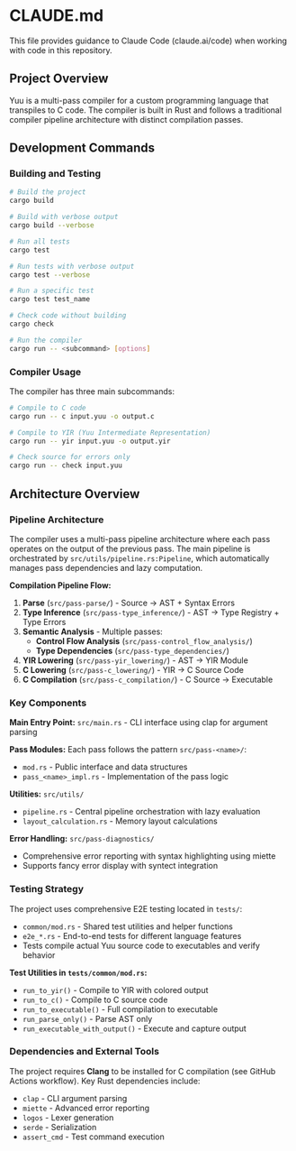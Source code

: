 # CLAUDE.md

This file provides guidance to Claude Code (claude.ai/code) when working with code in this repository.

## Project Overview

Yuu is a multi-pass compiler for a custom programming language that transpiles to C code. The compiler is built in Rust and follows a traditional compiler pipeline architecture with distinct compilation passes.

## Development Commands

### Building and Testing
```bash
# Build the project
cargo build

# Build with verbose output  
cargo build --verbose

# Run all tests
cargo test

# Run tests with verbose output
cargo test --verbose

# Run a specific test
cargo test test_name

# Check code without building
cargo check

# Run the compiler
cargo run -- <subcommand> [options]
```

### Compiler Usage
The compiler has three main subcommands:

```bash
# Compile to C code
cargo run -- c input.yuu -o output.c

# Compile to YIR (Yuu Intermediate Representation)
cargo run -- yir input.yuu -o output.yir

# Check source for errors only
cargo run -- check input.yuu
```

## Architecture Overview

### Pipeline Architecture
The compiler uses a multi-pass pipeline architecture where each pass operates on the output of the previous pass. The main pipeline is orchestrated by `src/utils/pipeline.rs:Pipeline`, which automatically manages pass dependencies and lazy computation.

**Compilation Pipeline Flow:**
1. **Parse** (`src/pass-parse/`) - Source → AST + Syntax Errors
2. **Type Inference** (`src/pass-type_inference/`) - AST → Type Registry + Type Errors  
3. **Semantic Analysis** - Multiple passes:
   - **Control Flow Analysis** (`src/pass-control_flow_analysis/`)
   - **Type Dependencies** (`src/pass-type_dependencies/`)
4. **YIR Lowering** (`src/pass-yir_lowering/`) - AST → YIR Module
5. **C Lowering** (`src/pass-c_lowering/`) - YIR → C Source Code
6. **C Compilation** (`src/pass-c_compilation/`) - C Source → Executable

### Key Components

**Main Entry Point:** `src/main.rs` - CLI interface using clap for argument parsing

**Pass Modules:** Each pass follows the pattern `src/pass-<name>/`:
- `mod.rs` - Public interface and data structures
- `pass_<name>_impl.rs` - Implementation of the pass logic

**Utilities:** `src/utils/`
- `pipeline.rs` - Central pipeline orchestration with lazy evaluation
- `layout_calculation.rs` - Memory layout calculations

**Error Handling:** `src/pass-diagnostics/`
- Comprehensive error reporting with syntax highlighting using miette
- Supports fancy error display with syntect integration

### Testing Strategy

The project uses comprehensive E2E testing located in `tests/`:
- `common/mod.rs` - Shared test utilities and helper functions
- `e2e_*.rs` - End-to-end tests for different language features
- Tests compile actual Yuu source code to executables and verify behavior

**Test Utilities in `tests/common/mod.rs`:**
- `run_to_yir()` - Compile to YIR with colored output
- `run_to_c()` - Compile to C source code  
- `run_to_executable()` - Full compilation to executable
- `run_parse_only()` - Parse AST only
- `run_executable_with_output()` - Execute and capture output

### Dependencies and External Tools

The project requires **Clang** to be installed for C compilation (see GitHub Actions workflow). Key Rust dependencies include:
- `clap` - CLI argument parsing
- `miette` - Advanced error reporting
- `logos` - Lexer generation
- `serde` - Serialization
- `assert_cmd` - Test command execution